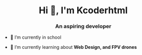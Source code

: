 <h1 align="center">Hi 👋, I'm Kcoderhtml</h1>
<h3 align="center">An aspiring developer</h3>

- 🔭 I’m currently in school

- 🌱 I’m currently learning about **Web Design, and FPV drones**

